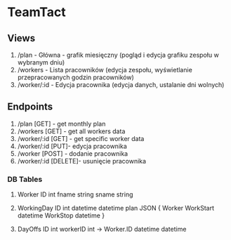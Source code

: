 # TeamTact

## Views
1. /plan - Główna - grafik miesięczny (pogląd i edycja grafiku zespołu w wybranym dniu)
2. /workers - Lista pracowników (edycja zespołu, wyświetlanie przepracowanych godzin pracowników)
3. /worker/:id - Edycja pracownika (edycja danych, ustalanie dni wolnych)

## Endpoints

1. /plan        [GET] - get monthly plan
2. /workers     [GET] - get all workers data
3. /worker/:id  [GET] - get specific worker data
4. /worker/:id  [PUT]- edycja pracownika
5. /worker      [POST] - dodanie pracownika
6. /worker/:id  [DELETE]- usunięcie pracownika 


### DB Tables

1. Worker
ID int
fname string
sname string

2. WorkingDay
ID int
datetime datetime
plan JSON {
    Worker
    WorkStart datetime
    WorkStop  datetime
}
    
3. DayOffs
ID int
workerID int -> Worker.ID
datetime datetime
